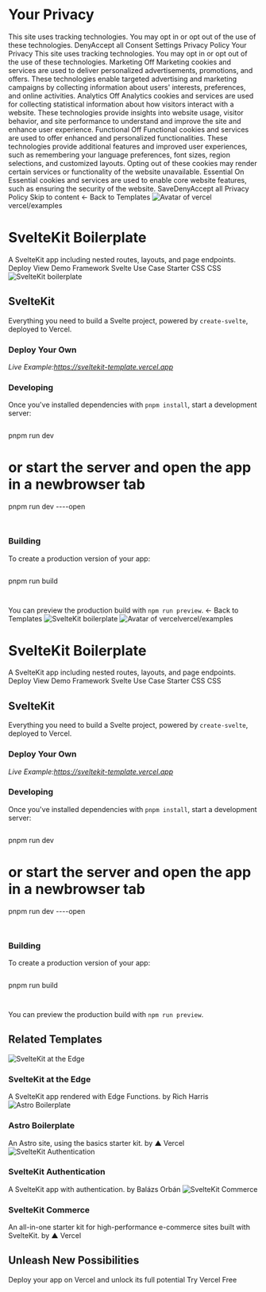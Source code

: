 # Your Privacy
This site uses tracking technologies. You may opt in or opt out of the use of these technologies.
DenyAccept all
Consent Settings
Privacy Policy
Your Privacy
This site uses tracking technologies. You may opt in or opt out of the use of these technologies.
Marketing
Off
Marketing cookies and services are used to deliver personalized advertisements, promotions, and offers. These technologies enable targeted advertising and marketing campaigns by collecting information about users' interests, preferences, and online activities. 
Analytics
Off
Analytics cookies and services are used for collecting statistical information about how visitors interact with a website. These technologies provide insights into website usage, visitor behavior, and site performance to understand and improve the site and enhance user experience.
Functional
Off
Functional cookies and services are used to offer enhanced and personalized functionalities. These technologies provide additional features and improved user experiences, such as remembering your language preferences, font sizes, region selections, and customized layouts. Opting out of these cookies may render certain services or functionality of the website unavailable.
Essential
On
Essential cookies and services are used to enable core website features, such as ensuring the security of the website. 
SaveDenyAccept all
Privacy Policy
Skip to content
← Back to Templates
![Avatar of vercel](https://vercel.com/_next/image?url=https%3A%2F%2Fgithub.com%2Fvercel.png&w=48&q=75)vercel/examples
# SvelteKit Boilerplate
A SvelteKit app including nested routes, layouts, and page endpoints.
Deploy
View Demo
Framework
Svelte
Use Case
Starter
CSS
CSS
![SvelteKit boilerplate](https://vercel.com/_next/image?url=https%3A%2F%2Fimages.ctfassets.net%2Fe5382hct74si%2F5WIYQtnSEfZKYFB9kvsR0w%2F974bee31f87aa376a54dccdb0713629d%2FCleanShot_2022-05-23_at_22.13.20_2x.png&w=3840&q=75)
## SvelteKit
Everything you need to build a Svelte project, powered by `create-svelte`, deployed to Vercel.
### Deploy Your Own
 _Live Example:https://sveltekit-template.vercel.app_
### Developing
Once you've installed dependencies with `pnpm install`, start a development server:
```

```

pnpm run dev
# or start the server and open the app in a newbrowser tab
pnpm run dev ----open

```


```

### Building
To create a production version of your app:
```

```

pnpm run build

```


```

You can preview the production build with `npm run preview`.
← Back to Templates
![SvelteKit boilerplate](https://vercel.com/_next/image?url=https%3A%2F%2Fimages.ctfassets.net%2Fe5382hct74si%2F5WIYQtnSEfZKYFB9kvsR0w%2F974bee31f87aa376a54dccdb0713629d%2FCleanShot_2022-05-23_at_22.13.20_2x.png&w=3840&q=75)
![Avatar of vercel](https://vercel.com/_next/image?url=https%3A%2F%2Fgithub.com%2Fvercel.png&w=48&q=75)vercel/examples
# SvelteKit Boilerplate
A SvelteKit app including nested routes, layouts, and page endpoints.
Deploy
View Demo
Framework
Svelte
Use Case
Starter
CSS
CSS
## SvelteKit
Everything you need to build a Svelte project, powered by `create-svelte`, deployed to Vercel.
### Deploy Your Own
 _Live Example:https://sveltekit-template.vercel.app_
### Developing
Once you've installed dependencies with `pnpm install`, start a development server:
```

```

pnpm run dev
# or start the server and open the app in a newbrowser tab
pnpm run dev ----open

```


```

### Building
To create a production version of your app:
```

```

pnpm run build

```


```

You can preview the production build with `npm run preview`.
## Related Templates
![SvelteKit at the Edge](https://vercel.com/_next/image?url=https%3A%2F%2Fimages.ctfassets.net%2Fe5382hct74si%2F5goBsV6QyhuyzCENv7qipS%2F1b9c931d58b9b30457779e39cea23cfb%2FCleanShot_2022-05-21_at_22.16.32_2x.png&w=3840&q=75)
### SvelteKit at the Edge
A SvelteKit app rendered with Edge Functions.
by Rich Harris
![Astro Boilerplate](https://vercel.com/_next/image?url=https%3A%2F%2Fimages.ctfassets.net%2Fe5382hct74si%2F7s4Lxeg0kZof4ZuZfA7sjV%2F20eac2ba6e52426a62b3c0e4b1dbb412%2FCleanShot_2022-05-23_at_22.09.38_2x.png&w=3840&q=75)
### Astro Boilerplate
An Astro site, using the basics starter kit.
by ▲ Vercel
![SvelteKit Authentication](https://vercel.com/_next/image?url=https%3A%2F%2Fimages.ctfassets.net%2Fe5382hct74si%2F5MLbsADtCPP0UDFL97DA3U%2F64ddd2cd9cc891329c593108e1c517d3%2FCleanShot_2022-12-14_at_10.12.33_2x.png&w=3840&q=75)
### SvelteKit Authentication
A SvelteKit app with authentication.
by Balázs Orbán
![SvelteKit Commerce](https://vercel.com/_next/image?url=https%3A%2F%2Fimages.ctfassets.net%2Fe5382hct74si%2F3XUMB0FmezRUsbDFLZzqw9%2Fef0f3ad80a5e2e02dca2e2f94a3f174f%2FCleanShot_2022-07-29_at_17.13.28_2x.png&w=3840&q=75)
### SvelteKit Commerce
An all-in-one starter kit for high-performance e-commerce sites built with SvelteKit.
by ▲ Vercel
## Unleash New Possibilities
Deploy your app on Vercel and unlock its full potential
Try Vercel Free
